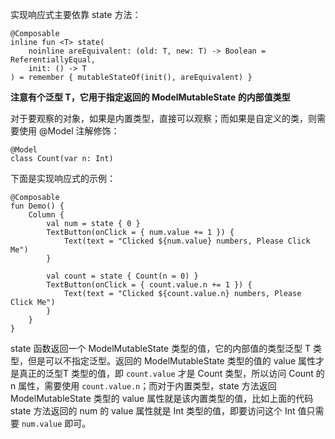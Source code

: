 实现响应式主要依靠 state 方法：

```
@Composable
inline fun <T> state(
    noinline areEquivalent: (old: T, new: T) -> Boolean = ReferentiallyEqual,
    init: () -> T
) = remember { mutableStateOf(init(), areEquivalent) }
```

**注意有个泛型 T，它用于指定返回的 ModelMutableState 的内部值类型**

对于要观察的对象，如果是内置类型，直接可以观察；而如果是自定义的类，则需要使用 @Model 注解修饰：

```
@Model
class Count(var n: Int)
```

下面是实现响应式的示例：

```
@Composable
fun Demo() {
    Column {
        val num = state { 0 }
        TextButton(onClick = { num.value += 1 }) {
            Text(text = "Clicked ${num.value} numbers, Please Click Me")
        }

        val count = state { Count(n = 0) }
        TextButton(onClick = { count.value.n += 1 }) {
            Text(text = "Clicked ${count.value.n} numbers, Please Click Me")
        }
    }
}
```

state 函数返回一个 ModelMutableState 类型的值，它的内部值的类型泛型 T 类型，但是可以不指定泛型。返回的 ModelMutableState 类型的值的 value 属性才是真正的泛型T 类型的值，即 `count.value` 才是 Count 类型，所以访问 Count 的 n 属性，需要使用 `count.value.n`；而对于内置类型，state 方法返回 ModelMutableState 类型的 value 属性就是该内置类型的值，比如上面的代码 state 方法返回的 num 的 value 属性就是 Int 类型的值，即要访问这个 Int 值只需要 `num.value` 即可。
